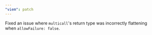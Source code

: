 ```yaml
---
"viem": patch
---
```


Fixed an issue where `multicall`'s return type was incorrectly flattening when `allowFailure: false`.
